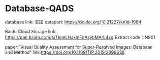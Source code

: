# Database-QADS 
database link:
IEEE dataport: https://dx.doi.org/10.21227/kn1d-1984

Baidu Cloud Storage link: https://pan.baidu.com/s/11qmLHJklnFnAsybMArL4zg  Extract code：N901

paper:"Visual Quality Assessment for Super-Resolved Images: Database and Method"
link:https://doi.org/10.1109/TIP.2019.2898638
